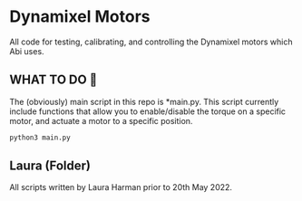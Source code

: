 Dynamixel Motors 
================
All code for testing, calibrating, and controlling the Dynamixel motors which Abi uses. 

## WHAT TO DO 🧐
The (obviously) main script in this repo is *main.py. This script currently include functions that allow you to enable/disable the torque on a specific motor, and actuate a motor to a specific position. 

```bash 
python3 main.py
```

## Laura (Folder)
All scripts written by Laura Harman prior to 20th May 2022. 

